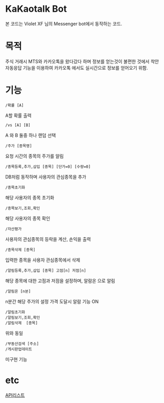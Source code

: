 KaKaotalk Bot 
=============
본 코드는 Violet XF 님의 Messenger bot에서 동작하는 코드. 

목적
====
주식 거래시 MTS와 카카오톡을 왔다갔다 하며 정보를 얻는것이 불편한 것에서 착안  
자동응답 기능을 이용하여 카카오톡 에서도 실시간으로 정보를 얻어오기 위함.

기능
===  
    /확률 [A]  
A할 확률 출력  

    /vs [A] [B]  
A 와 B 둘중 하나 랜덤 선택  

    /주가 [종목명]  
요청 시간의 종목의 주가를 알림  

    /종목등록,추가,삽입 [종목] [단가=0] [수량=0]
DB처럼 동작하며 사용자의 관심종목을 추가  

    /종목초기화
해당 사용자의 종목 초기화  

    /종목보기,조회,확인  
해당 사용자의 종목 확인

    /자산평가  
사용자의 관심종목의 등락을 계산, 손익을 출력  

    /종목삭제 [종목]  
입력한 종목을 사용자 관심종목에서 삭제  

    /알림등록,추가,삽입 [종목] 고점[n] 저점[n]  
해당 종목에 대한 고점과 저점을 설정하며, 알람온 으로 알림  

    /알림온 [n분]  
n분간 해당 주가의 설정 가격 도달시 알람 기능 ON  

    /알림초기화  
    /알림보기,조회,확인  
    /알림삭제  [종목]  
위와 동일

    /부동산검색 [주소]  
    /게시판업데이트  
미구현 기능

    

etc
===
[API리스트](https://deviolet.tistory.com/entry/메신저봇-가이드-레거시-API "go to Dev Blog")
